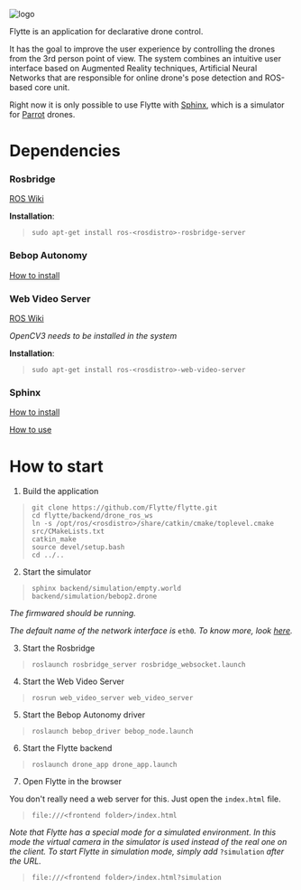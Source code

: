 ![logo](https://flytte.github.io/img/logo.png)

Flytte is an application for declarative drone control.

It has the goal to improve the user experience by controlling the drones from the 3rd person point of view. The system combines an intuitive user interface based on Augmented Reality techniques, Artificial Neural Networks that are responsible for online drone's pose detection and ROS-based core unit.

Right now it is only possible to use Flytte with [Sphinx](https://developer.parrot.com/docs/sphinx/index.html), which is a simulator for [Parrot](https://www.parrot.com/) drones.

# Dependencies

### Rosbridge
[ROS Wiki](http://wiki.ros.org/rosbridge_suite)

**Installation**:
> `sudo apt-get install ros-<rosdistro>-rosbridge-server`

### Bebop Autonomy
[How to install](https://bebop-autonomy.readthedocs.io/en/latest/installation.html)

### Web Video Server
[ROS Wiki](http://wiki.ros.org/web_video_server)

_OpenCV3 needs to be installed in the system_

**Installation**:
> `sudo apt-get install ros-<rosdistro>-web-video-server`

### Sphinx
[How to install](https://developer.parrot.com/docs/sphinx/installation.html)

[How to use](https://developer.parrot.com/docs/sphinx/firststep.html)

# How to start
1. Build the application
> `git clone https://github.com/Flytte/flytte.git`  
> `cd flytte/backend/drone_ros_ws`  
> `ln -s /opt/ros/<rosdistro>/share/catkin/cmake/toplevel.cmake src/CMakeLists.txt`  
> `catkin_make`  
> `source devel/setup.bash`  
> `cd ../..`

2. Start the simulator
> `sphinx backend/simulation/empty.world backend/simulation/bebop2.drone`

_The firmwared should be running._

_The default name of the network interface is_ `eth0`_. To know more, look [here](https://developer.parrot.com/docs/sphinx/firststep.html)._

3. Start the Rosbridge
> `roslaunch rosbridge_server rosbridge_websocket.launch`

4. Start the Web Video Server
> `rosrun web_video_server web_video_server`

5. Start the Bebop Autonomy driver
> `roslaunch bebop_driver bebop_node.launch`

6. Start the Flytte backend
> `roslaunch drone_app drone_app.launch`

7. Open Flytte in the browser

You don't really need a web server for this. Just open the `index.html` file.
> `file:///<frontend folder>/index.html`

_Note that Flytte has a special mode for a simulated environment. In this mode the virtual camera in the simulator is used instead of the real one on the client. To start Flytte in simulation mode, simply add_ `?simulation` _after the URL._
> `file:///<frontend folder>/index.html?simulation`
